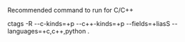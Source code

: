 Recommended command to run for C/C++

ctags -R --c-kinds=+p --c++-kinds=+p --fields=+liasS --languages=+c,c++,python .

